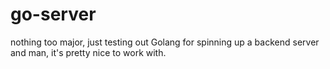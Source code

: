 # go-server

nothing too major, just testing out Golang for spinning up a backend server and man, it's pretty nice to work with.

